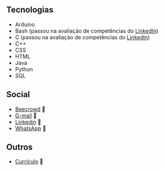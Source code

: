 ## Tecnologias

* Arduíno
* Bash (passou na avaliação de competências do <a href="https://www.linkedin.com/in/gabriel-cavalcante-225076242/" target="_blank">LinkedIn</a>)
* C (passou na avaliação de competências do <a href="https://www.linkedin.com/in/gabriel-cavalcante-225076242/" target="_blank">LinkedIn</a>)
* C++
* CSS
* HTML
* Java
* Python
* SQL

## Social
* [Beecrowd](https://www.beecrowd.com.br/judge/pt/profile/853225) :link:
* [G-mail](mailto:gabriel.lcifba@gmail.com) :link:
* [Linkedin](https://www.linkedin.com/in/gabriel-cavalcante-225076242) :link:
* [WhatsApp](http://wa.me/5574981343313) :link:

## Outros
* [Currículo](https://zolppy.github.io/zolppy) :link:
